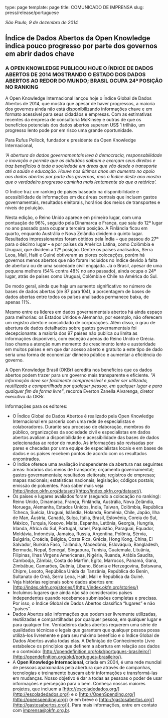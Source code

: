 type: page
template: page
title: COMUNICADO DE IMPRENSA
slug: press/release/portuguese

*São Paulo, 9 de dezembro de 2014*

## Índice de Dados Abertos da Open Knowledge indica pouco progresso por parte dos governos em abrir dados chave

### A OPEN KNOWLEDGE PUBLICOU HOJE O ÍNDICE DE DADOS ABERTOS DE 2014 MOSTRANDO O ESTADO DOS DADOS ABERTOS AO REDOR DO MUNDO; BRASIL OCUPA 24ª POSIÇÃO NO RANKING

A Open Knowledge Internacional lançou hoje o Índice Global de Dados Abertos de 2014, que mostra que apesar de haver progressos, a maioria dos governos ainda não está disponibilizando informações chave e em formato acessível para seus cidadãos e empresas. Com as estimativas recentes da empresa de consultoria McKinsey e outras de que os benefícios potenciais dos dados abertos superam US$ 1 trilhão, um progresso lento pode por em risco uma grande oportunidade.

Para Rufus Pollock, fundador e presidente da Open Knowledge Internacional,

*'A abertura de dados governamentais leva à democracia, responsabilidade e inovação e permite que os cidadãos saibam e exerçam seus direitos e traz benefícios à toda a sociedade em áreas que vão desde o transporte até a saúde e educação. Houve nos últimos anos um aumento no apoio aos dados abertos por parte dos governos, mas o Índice deste ano mostra que o verdadeiro progresso caminha mais lentamente do que a retórica'.*

O Índice traz um ranking de países baseado na disponibilidade e acessibilidade de informações em dez áreas centrais que incluem gastos governamentais, resultados eleitorais, horários dos meios de transportes e níveis de poluição.

Nesta edição, o Reino Unido aparece em primeiro lugar, com uma pontuação de 96%, seguido pela Dinamarca e França, que saiu do 12º lugar no ano passado para ocupar a terceira posição. A Finlândia ficou em quarto, enquanto Austrália e Nova Zelândia dividem o quinto lugar. Resultados impressionantes foram obtidos pela Índia – que passou do 27º para o décimo lugar – e por países da América Latina, como Colômbia e Uruguai, que dividem a 12º posição. Dentre os países analisados, Serra Leoa, Mali, Haiti e Guiné obtiveram as piores colocações, porém há governos menos abertos que não foram incluídos no Índice devido à falta de abertura ou de uma sociedade civil engajada. Já o Brasil, apesar de uma pequena melhora (54% contra 48% no ano passado), ainda ocupa o 24º lugar, atrás de países como Uruguai, Colômbia e Chile na América do Sul.

De modo geral, ainda que haja um aumento significativo no número de bases de dados abertas (de 87 para 104), a porcentagem de bases de dados abertas entre todos os países analisados permanece baixa, de apenas 11%.

Mesmo entre os líderes em dados governamentais abertos há ainda espaço para melhorias: os Estados Unidos e Alemanha, por exemplo, não oferecem um registro aberto e consolidado de corporações. Além disso, o grau de abertura de dados detalhados sobre gastos governamentais foi decepcionante: a maioria dos 97 países não publica ou limita as informações disponíveis, com exceção apenas do Reino Unido e Grécia. Isso chama a atenção num momento de crescimento lento e austeridade em muitos países e em que dar acesso aberto e gratuito a este tipo de dado seria uma forma de economizar dinheiro público e aumentar a eficiência do governo.

A Open Knowledge Brasil (OKBr) acredita nos benefícios que os dados abertos podem trazer para um governo mais transparente e eficiente. *"A informação deve ser facilmente compreensível e poder ser utilizada, reutilizada e compartilhada por qualquer pessoa, em qualquer lugar e para qualquer fim de forma livre"*, recorda Everton Zanella Alvarenga, diretor executivo da OKBr.

Informações para os editores:

* O Índice Global de Dados Abertos é realizado pela Open Knowledge Internacional em parceria com uma rede de especialistas e colaboradores. Durante seu processo de elaboração, membros do público, organizações da sociedade civil e especialistas em dados abertos avaliam a disponibilidade e acessibilidade das bases de dados selecionadas ao redor do mundo. As informações são revisadas por pares e checadas por uma equipe de especialistas locais e em bases de dados e os países recebem pontos de acordo com os resultados encontrados.
* O Índice oferece uma avaliação independente da abertura nas seguintes áreas: horários dos meios de transporte; orçamento governamental; gastos governamentais; resultados eleitorais; registros de empresas; mapas nacionais; estatísticas nacionais; legislação; códigos postais; emissão de poluentes. Para saber mais veja [http://index.okfn.org/dataset/](http://index.okfn.org/dataset/).
* Os países e lugares avaliados foram (segundo a colocação no ranking): Reino Unido, Dinamarca, França, Finlândia, Austrália, Nova Zelândia, Noruega, Alemanha, Estados Unidos, Índia, Taiwan, Colômbia, República Tcheca, Suécia, Uruguai, Islândia, Holanda, Romênia, Chile, Japão, Ilha de Man, Áustria, Canadá, Suíça, Itália, Brasil, Eslovênia, Coreia do Sul, México, Turquia, Kosovo, Malta, Espanha, Letônia, Georgia, Hungria, Irlanda, África do Sul, Portugal, Israel, Paquistão, Paraguai, Equador, Moldávia, Indonésia, Jamaica, Russia, Argentina, Polônia, Sérvia, Bulgária, Croácia, Bélgica, Costa Rica, Grécia, Hong Kong, China, El Salvador, Burkina Faso, Tailândia, Macedônia, Eslováquia, Bangladesh, Bermuda, Nepal, Senegal, Singapura, Tunísia, Guatemala, Lituânia, Filipinas, Ilhas Virgens Americanas, Nigéria, Ruanda, Arábia Saudita, Cambodja, Zâmbia, Costa do Marfim, Egito, Marrocos, Panamá, Gana, Zimbábue, Camarões, Quênia, Líbano, Bósnia e Herzegovina, Botswana, Chipre, Lesoto, República Unida da Tanzânia, República do Benin, Sultanato de Omã, Serra Leoa, Haiti, Mali e República da Guiné.
* Veja histórias regionais sobre dados abertos em: [http://index.okfn.org/stories/](http://index.okfn.org/stories/)
* Incluímos lugares que ainda não são considerados países independentes quando recebemos submissões completas e precisas. Por isso, o Índice Global de Dados Abertos classifica “lugares” e não “países”.
* Dados Abertos são informações que podem ser livremente utilizadas, reutilizadas e compartilhadas por qualquer pessoa, em qualquer lugar e para qualquer fim. Verdadeiros dados abertos requerem uma série de qualidades técnicas e legais que garantem que qualquer pessoa possa utilizá-los livremente e para seu máximo benefício e o Índice Global de Dados Abertos avalia todas elas. A Definição de Conhecimento Livre estabelece os princípios que definem a abertura em relação aos dados e o conteúdo: [http://opendefinition.org/okd/portugues-brasileiro/](http://opendefinition.org/okd/portugues-brasileiro/).
* A **Open Knowledge Internacional**, criada em 2004, é uma rede mundial de pessoas apaixonadas pela abertura que através de campanhas, tecnologias e treinamento buscam abrir informações e transformá-las em mudanças. Nosso objetivo é dar a todas as pessoas o poder de usar informações e percepção para o bem. Conheça nossos maiores projetos, que incluem a [http://escoladedados.org/](http://escoladedados.org/) e o [http://OpenSpending.org/](http://openspending.org/) (e em breve o [http://gastosabertos.org/](http://gastosabertos.org/)). Para mais informações, entre em contato com imprensa@okfn.org.br.
